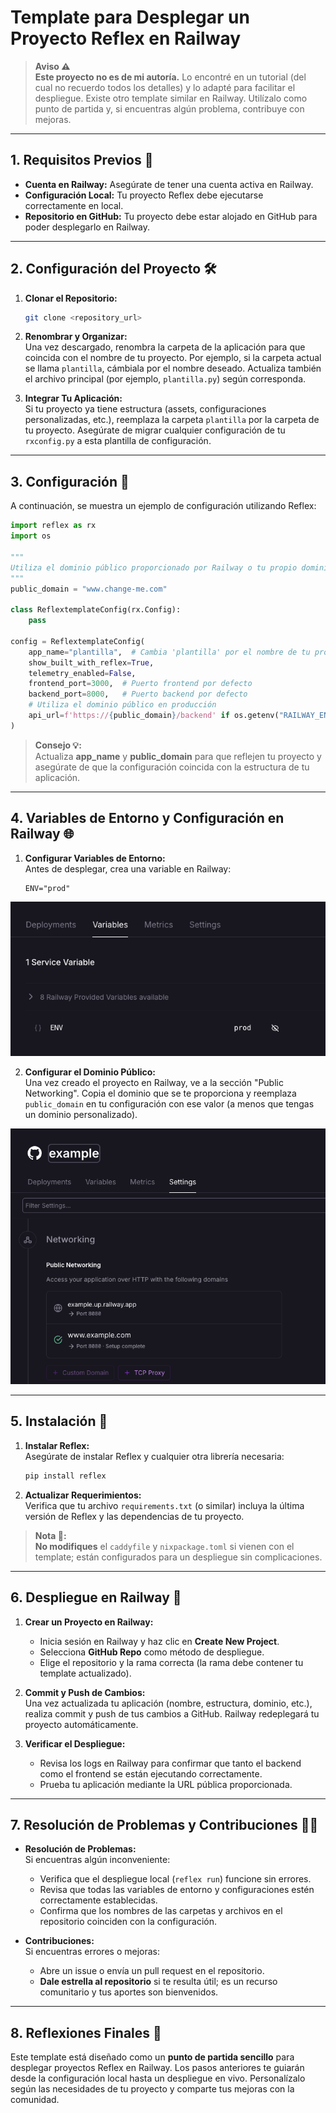 

# Template para Desplegar un Proyecto Reflex en Railway

> **Aviso ⚠️**  
> **Este proyecto no es de mi autoría.** Lo encontré en un tutorial (del cual no recuerdo todos los detalles) y lo adapté para facilitar el despliegue. Existe otro template similar en Railway. Utilízalo como punto de partida y, si encuentras algún problema, contribuye con mejoras.

---

## 1. Requisitos Previos 🚀

- **Cuenta en Railway:** Asegúrate de tener una cuenta activa en Railway.  
- **Configuración Local:** Tu proyecto Reflex debe ejecutarse correctamente en local.  
- **Repositorio en GitHub:** Tu proyecto debe estar alojado en GitHub para poder desplegarlo en Railway.

---

## 2. Configuración del Proyecto 🛠️

1. **Clonar el Repositorio:**

   ```bash
   git clone <repository_url>
   ```

2. **Renombrar y Organizar:**  
   Una vez descargado, renombra la carpeta de la aplicación para que coincida con el nombre de tu proyecto. Por ejemplo, si la carpeta actual se llama `plantilla`, cámbiala por el nombre deseado. Actualiza también el archivo principal (por ejemplo, `plantilla.py`) según corresponda.

3. **Integrar Tu Aplicación:**  
   Si tu proyecto ya tiene estructura (assets, configuraciones personalizadas, etc.), reemplaza la carpeta `plantilla` por la carpeta de tu proyecto. Asegúrate de migrar cualquier configuración de tu `rxconfig.py` a esta plantilla de configuración.

---

## 3. Configuración 📄

A continuación, se muestra un ejemplo de configuración utilizando Reflex:

```python
import reflex as rx
import os

"""
Utiliza el dominio público proporcionado por Railway o tu propio dominio (configurado en Railway)
"""
public_domain = "www.change-me.com"

class ReflextemplateConfig(rx.Config):
    pass

config = ReflextemplateConfig(
    app_name="plantilla",  # Cambia 'plantilla' por el nombre de tu proyecto
    show_built_with_reflex=True,
    telemetry_enabled=False,
    frontend_port=3000,  # Puerto frontend por defecto
    backend_port=8000,   # Puerto backend por defecto
    # Utiliza el dominio público en producción
    api_url=f'https://{public_domain}/backend' if os.getenv("RAILWAY_ENVIRONMENT") == "production" else "http://127.0.0.1:8000"
)
```

> **Consejo 💡:**  
> Actualiza **app_name** y **public_domain** para que reflejen tu proyecto y asegúrate de que la configuración coincida con la estructura de tu aplicación.

---

## 4. Variables de Entorno y Configuración en Railway 🌐

1. **Configurar Variables de Entorno:**  
   Antes de desplegar, crea una variable en Railway:

   ```env
   ENV="prod"
   ```
<div align="center">
  <img src="https://github.com/Seikened/template_reflex_on_rialway/blob/main/doc/variables.png" alt="Configuración de variables en Railway" width="550" />
</div>



2. **Configurar el Dominio Público:**  
   Una vez creado el proyecto en Railway, ve a la sección "Public Networking". Copia el dominio que se te proporciona y reemplaza `public_domain` en tu configuración con ese valor (a menos que tengas un dominio personalizado).

<div align="center">
  <img src="https://github.com/Seikened/template_reflex_on_rialway/blob/main/doc/public_domain.png" alt="Configuración del dominio público en Railway" width="550" />
</div>


---

## 5. Instalación 🔧

1. **Instalar Reflex:**  
   Asegúrate de instalar Reflex y cualquier otra librería necesaria:

   ```bash
   pip install reflex
   ```

2. **Actualizar Requerimientos:**  
   Verifica que tu archivo `requirements.txt` (o similar) incluya la última versión de Reflex y las dependencias de tu proyecto.

> **Nota 📝:**  
> **No modifiques** el `caddyfile` y `nixpackage.toml` si vienen con el template; están configurados para un despliegue sin complicaciones.

---

## 6. Despliegue en Railway 🚂

1. **Crear un Proyecto en Railway:**  
   - Inicia sesión en Railway y haz clic en **Create New Project**.
   - Selecciona **GitHub Repo** como método de despliegue.
   - Elige el repositorio y la rama correcta (la rama debe contener tu template actualizado).

2. **Commit y Push de Cambios:**  
   Una vez actualizada tu aplicación (nombre, estructura, dominio, etc.), realiza commit y push de tus cambios a GitHub. Railway redeplegará tu proyecto automáticamente.

3. **Verificar el Despliegue:**  
   - Revisa los logs en Railway para confirmar que tanto el backend como el frontend se están ejecutando correctamente.
   - Prueba tu aplicación mediante la URL pública proporcionada.

---

## 7. Resolución de Problemas y Contribuciones 🐞🤝

- **Resolución de Problemas:**  
  Si encuentras algún inconveniente:
  - Verifica que el despliegue local (`reflex run`) funcione sin errores.
  - Revisa que todas las variables de entorno y configuraciones estén correctamente establecidas.
  - Confirma que los nombres de las carpetas y archivos en el repositorio coinciden con la configuración.

- **Contribuciones:**  
  Si encuentras errores o mejoras:
  - Abre un issue o envía un pull request en el repositorio.
  - **Dale estrella al repositorio** si te resulta útil; es un recurso comunitario y tus aportes son bienvenidos.

---

## 8. Reflexiones Finales 💬

Este template está diseñado como un **punto de partida sencillo** para desplegar proyectos Reflex en Railway. Los pasos anteriores te guiarán desde la configuración local hasta un despliegue en vivo. Personalízalo según las necesidades de tu proyecto y comparte tus mejoras con la comunidad.


